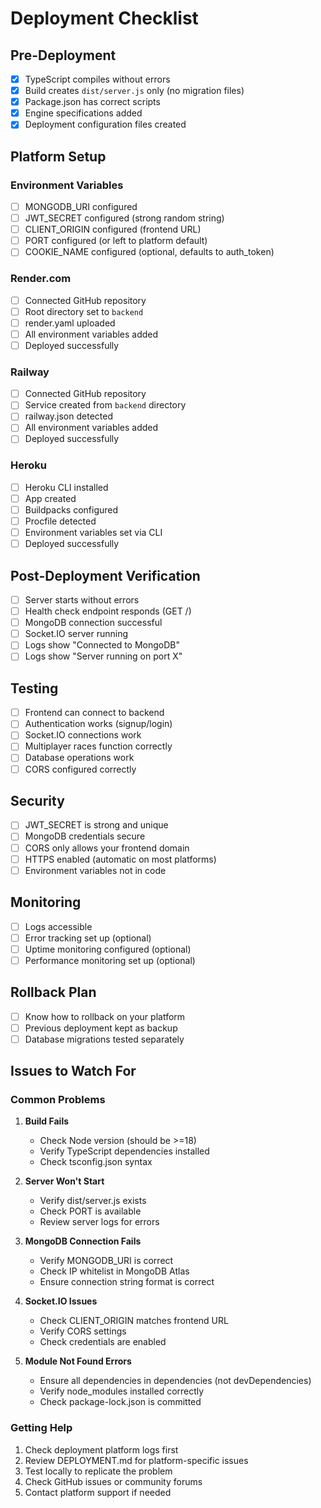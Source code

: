 # Deployment Checklist

## Pre-Deployment

- [x] TypeScript compiles without errors
- [x] Build creates `dist/server.js` only (no migration files)
- [x] Package.json has correct scripts
- [x] Engine specifications added
- [x] Deployment configuration files created

## Platform Setup

### Environment Variables
- [ ] MONGODB_URI configured
- [ ] JWT_SECRET configured (strong random string)
- [ ] CLIENT_ORIGIN configured (frontend URL)
- [ ] PORT configured (or left to platform default)
- [ ] COOKIE_NAME configured (optional, defaults to auth_token)

### Render.com
- [ ] Connected GitHub repository
- [ ] Root directory set to `backend`
- [ ] render.yaml uploaded
- [ ] All environment variables added
- [ ] Deployed successfully

### Railway
- [ ] Connected GitHub repository
- [ ] Service created from `backend` directory
- [ ] railway.json detected
- [ ] All environment variables added
- [ ] Deployed successfully

### Heroku
- [ ] Heroku CLI installed
- [ ] App created
- [ ] Buildpacks configured
- [ ] Procfile detected
- [ ] Environment variables set via CLI
- [ ] Deployed successfully

## Post-Deployment Verification

- [ ] Server starts without errors
- [ ] Health check endpoint responds (GET /)
- [ ] MongoDB connection successful
- [ ] Socket.IO server running
- [ ] Logs show "Connected to MongoDB"
- [ ] Logs show "Server running on port X"

## Testing

- [ ] Frontend can connect to backend
- [ ] Authentication works (signup/login)
- [ ] Socket.IO connections work
- [ ] Multiplayer races function correctly
- [ ] Database operations work
- [ ] CORS configured correctly

## Security

- [ ] JWT_SECRET is strong and unique
- [ ] MongoDB credentials secure
- [ ] CORS only allows your frontend domain
- [ ] HTTPS enabled (automatic on most platforms)
- [ ] Environment variables not in code

## Monitoring

- [ ] Logs accessible
- [ ] Error tracking set up (optional)
- [ ] Uptime monitoring configured (optional)
- [ ] Performance monitoring set up (optional)

## Rollback Plan

- [ ] Know how to rollback on your platform
- [ ] Previous deployment kept as backup
- [ ] Database migrations tested separately

## Issues to Watch For

### Common Problems

1. **Build Fails**
   - Check Node version (should be >=18)
   - Verify TypeScript dependencies installed
   - Check tsconfig.json syntax

2. **Server Won't Start**
   - Verify dist/server.js exists
   - Check PORT is available
   - Review server logs for errors

3. **MongoDB Connection Fails**
   - Verify MONGODB_URI is correct
   - Check IP whitelist in MongoDB Atlas
   - Ensure connection string format is correct

4. **Socket.IO Issues**
   - Check CLIENT_ORIGIN matches frontend URL
   - Verify CORS settings
   - Check credentials are enabled

5. **Module Not Found Errors**
   - Ensure all dependencies in dependencies (not devDependencies)
   - Verify node_modules installed correctly
   - Check package-lock.json is committed

### Getting Help

1. Check deployment platform logs first
2. Review DEPLOYMENT.md for platform-specific issues
3. Test locally to replicate the problem
4. Check GitHub issues or community forums
5. Contact platform support if needed

